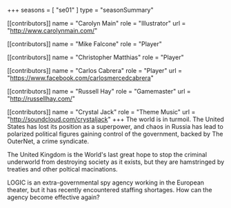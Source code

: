 +++
seasons = [ "se01" ]
type = "seasonSummary"

[[contributors]]
name = "Carolyn Main"
role = "Illustrator"
url = "http://www.carolynmain.com/"

[[contributors]]
name = "Mike Falcone"
role = "Player"

[[contributors]]
name = "Christopher Matthias"
role = "Player"

[[contributors]]
name = "Carlos Cabrera"
role = "Player"
url = "https://www.facebook.com/carlosmercedcabrera"

[[contributors]]
name = "Russell Hay"
role = "Gamemaster"
url = "http://russellhay.com/"

[[contributors]]
name = "Crystal Jack"
role = "Theme Music"
url = "http://soundcloud.com/crystaljack"
+++
The world is in turmoil.  The United States has lost its position as a superpower,
and chaos in Russia has lead to polarized political figures gaining control of the
government, backed by The OuterNet, a crime syndicate.

The United Kingdom is the World's last great hope to stop the criminal underworld
from destroying society as it exists, but they are hamstringed by treaties and other
poltical macinations.

LOGIC is an extra-governmental spy agency working in the European theater, but it
has recently encountered staffing shortages.  How can the agency become effective
again?

